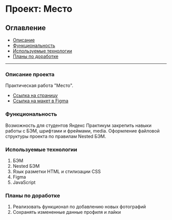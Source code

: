 # Проект: Место

## Оглавление
* [Описание](#Описание)
* [Функциональность](#Функциональность)
* [Используемые технологии](#Tехнологии)
* [Планы по доработке](#Планы)
________________________________
<a name="Описание"></a>
### Описание проекта
Практическая работа "Место".
* [Ссылка на страницу](https://korolevaanastasia.github.io/mesto/)
* [Ссылка на макет в Figma](https://www.figma.com/file/2cn9N9jSkmxD84oJik7xL7/JavaScript.-Sprint-4?node-id=0%3A1)

<a name="Функциональность"></a>
### Функциональность
Возможность для студентов Яндекс Практикум закрепить навыки работы с БЭМ, шрифтами и фреймами, media.
Оформление файловой структуры проекта по правилам Nested БЭМ.

<a name="Tехнологии"></a>
### Используемые технологии
1. БЭМ
2. Nested БЭМ
3. Язык разметки HTML и стилизации CSS
4. Figma
5. JavaScript

<a name="Планы"></a>
### Планы по доработке
1. Реализовать функционал по добавлению новых фотографий
2. Сохранять измененные данные профиля и лайки
